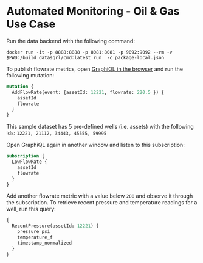 # Automated Monitoring - Oil & Gas Use Case

Run the data backend with the following command:

`docker run -it -p 8888:8888 -p 8081:8081 -p 9092:9092 --rm -v $PWD:/build datasqrl/cmd:latest run  -c package-local.json `

To publish flowrate metrics, open [GraphiQL in the browser](http://localhost:8888/graphiql/) and run the following mutation:

```graphql
mutation {
  AddFlowRate(event: {assetId: 12221, flowrate: 220.5 }) {
    assetId
    flowrate
  }
}
```

This sample dataset has 5 pre-defined wells (i.e. assets) with the following ids:
`12221, 21112, 34443, 45555, 59995`

Open GraphiQL again in another window and listen to this subscription:
```graphql
subscription {
  LowFlowRate {
    assetId
    flowrate
  }
}
```

Add another flowrate metric with a value below `200` and observe it through the subscription.
To retrieve recent pressure and temperature readings for a well, run this query:
```graphql
{
  RecentPressure(assetId: 12221) {
    pressure_psi
    temperature_f
    timestamp_normalized
  }
}
```
